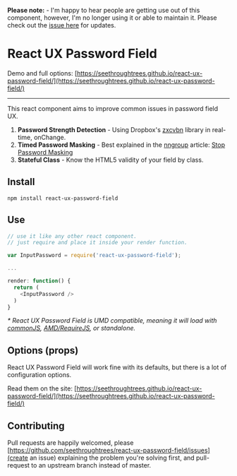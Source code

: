 **Please note:** - I'm happy to hear people are getting use out of this component, however, I'm no longer using it or able to maintain it.  Please check out the [issue here](https://github.com/seethroughtrees/react-ux-password-field/issues/44) for updates.

React UX Password Field
=============

Demo and full options: [https://seethroughtrees.github.io/react-ux-password-field/](https://seethroughtrees.github.io/react-ux-password-field/)

* * *

This react component aims to improve common issues in password field UX.

1.  **Password Strength Detection** - Using Dropbox's [zxcvbn](https://blogs.dropbox.com/tech/2012/04/zxcvbn-realistic-password-strength-estimation/) library in real-time, onChange.
2.  **Timed Password Masking** - Best explained in the [nngroup](http://www.nngroup.com/articles/stop-password-masking/) article: [Stop Password Masking](http://www.nngroup.com/articles/stop-password-masking/)
3.  **Stateful Class** - Know the HTML5 validity of your field by class.

## Install

```npm install react-ux-password-field```

## Use

``` javascript
// use it like any other react component.
// just require and place it inside your render function.

var InputPassword = require('react-ux-password-field');

...

render: function() {
  return (
    <InputPassword />
  )
}
```

_* React UX Password Field is UMD compatible, meaning it will load with
[commonJS](http://wiki.commonjs.org/wiki/CommonJS), [AMD/RequireJS](http://requirejs.org/), or standalone._

## Options (props)

React UX Password Field will work fine with its defaults, but there is a lot
of configuration options.

Read them on the site: [https://seethroughtrees.github.io/react-ux-password-field/](https://seethroughtrees.github.io/react-ux-password-field/)

## Contributing

Pull requests are happily welcomed, please [https://github.com/seethroughtrees/react-ux-password-field/issues](create an issue) explaining the problem you're solving first, and pull-request to an upstream branch instead of master.
